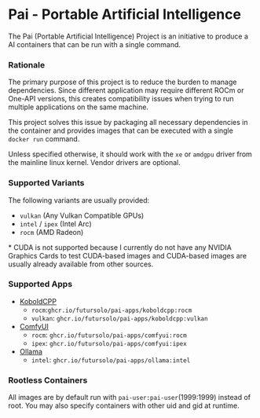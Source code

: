 # Pai - Portable Artificial Intelligence

The Pai (Portable Artificial Intelligence) Project is an initiative to produce a AI containers that can be run with a single command.

### Rationale

The primary purpose of this project is to reduce the burden to manage dependencies.
Since different application may require different ROCm or One-API versions,
this creates compatibility issues when trying to run multiple applications on the same machine.

This project solves this issue by packaging all necessary dependencies in the container and provides images
that can be executed with a single `docker run` command.

Unless specified otherwise, it should work with the `xe` or `amdgpu` driver from the mainline linux kernel.
Vendor drivers are optional.

### Supported Variants

The following variants are usually provided:

- `vulkan` (Any Vulkan Compatible GPUs)
- `intel` / `ipex` (Intel Arc)
- `rocm` (AMD Radeon)

\* CUDA is not supported because I currently do not have any NVIDIA Graphics Cards to test CUDA-based images
and CUDA-based images are usually already available from other sources.

### Supported Apps

- [KoboldCPP](./apps/koboldcpp/README.md)
  - `rocm`:`ghcr.io/futursolo/pai-apps/koboldcpp:rocm`
  - `vulkan`: `ghcr.io/futursolo/pai-apps/koboldcpp:vulkan`
- [ComfyUI](./apps/comfyui/README.md)
  - `rocm`: `ghcr.io/futursolo/pai-apps/comfyui:rocm`
  - `ipex`: `ghcr.io/futursolo/pai-apps/comfyui:ipex`
- [Ollama](./apps/ollama/README.md)
  - `intel`: `ghcr.io/futursolo/pai-apps/ollama:intel`

### Rootless Containers

All images are by default run with `pai-user:pai-user`(1999:1999) instead of root.
You may also specify containers with other uid and gid at runtime.
